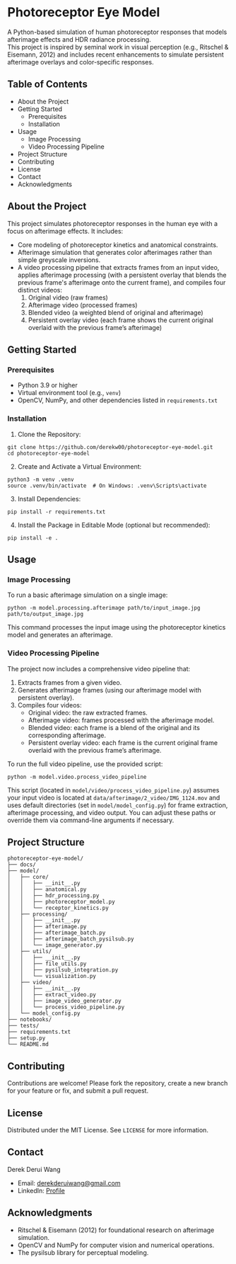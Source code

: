 # Photoreceptor Eye Model

A Python-based simulation of human photoreceptor responses that models afterimage effects and HDR radiance processing.  
This project is inspired by seminal work in visual perception (e.g., Ritschel & Eisemann, 2012) and includes recent
enhancements to simulate persistent afterimage overlays and color-specific responses.

## Table of Contents

- About the Project
- Getting Started
    - Prerequisites
    - Installation
- Usage
    - Image Processing
    - Video Processing Pipeline
- Project Structure
- Contributing
- License
- Contact
- Acknowledgments

## About the Project

This project simulates photoreceptor responses in the human eye with a focus on afterimage effects. It includes:

- Core modeling of photoreceptor kinetics and anatomical constraints.
- Afterimage simulation that generates color afterimages rather than simple greyscale inversions.
- A video processing pipeline that extracts frames from an input video, applies afterimage processing (with a persistent
  overlay that blends the previous frame's afterimage onto the current frame), and compiles four distinct videos:
    1. Original video (raw frames)
    2. Afterimage video (processed frames)
    3. Blended video (a weighted blend of original and afterimage)
    4. Persistent overlay video (each frame shows the current original overlaid with the previous frame’s afterimage)

## Getting Started

### Prerequisites

- Python 3.9 or higher
- Virtual environment tool (e.g., `venv`)
- OpenCV, NumPy, and other dependencies listed in `requirements.txt`

### Installation

1. Clone the Repository:

```
git clone https://github.com/derekw00/photoreceptor-eye-model.git
cd photoreceptor-eye-model
```

2. Create and Activate a Virtual Environment:

```
python3 -m venv .venv
source .venv/bin/activate  # On Windows: .venv\Scripts\activate
```

3. Install Dependencies:

```
pip install -r requirements.txt
```

4. Install the Package in Editable Mode (optional but recommended):

```
pip install -e .
```

## Usage

### Image Processing

To run a basic afterimage simulation on a single image:

```
python -m model.processing.afterimage path/to/input_image.jpg path/to/output_image.jpg
```

This command processes the input image using the photoreceptor kinetics model and generates an afterimage.

### Video Processing Pipeline

The project now includes a comprehensive video pipeline that:

1. Extracts frames from a given video.
2. Generates afterimage frames (using our afterimage model with persistent overlay).
3. Compiles four videos:
    - Original video: the raw extracted frames.
    - Afterimage video: frames processed with the afterimage model.
    - Blended video: each frame is a blend of the original and its corresponding afterimage.
    - Persistent overlay video: each frame is the current original frame overlaid with the previous frame’s afterimage.

To run the full video pipeline, use the provided script:

```
python -m model.video.process_video_pipeline
```

This script (located in `model/video/process_video_pipeline.py`) assumes your input video is located at
`data/afterimage/2_video/IMG_1124.mov` and uses default directories (set in `model/model_config.py`) for frame
extraction, afterimage processing, and video output. You can adjust these paths or override them via command-line
arguments if necessary.

## Project Structure

```
photoreceptor-eye-model/
├── docs/
├── model/
│   ├── core/
│   │   ├── __init__.py
│   │   ├── anatomical.py
│   │   ├── hdr_processing.py
│   │   ├── photoreceptor_model.py
│   │   └── receptor_kinetics.py
│   ├── processing/
│   │   ├── __init__.py
│   │   ├── afterimage.py
│   │   ├── afterimage_batch.py
│   │   ├── afterimage_batch_pysilsub.py
│   │   └── image_generator.py
│   ├── utils/
│   │   ├── __init__.py
│   │   ├── file_utils.py
│   │   ├── pysilsub_integration.py
│   │   └── visualization.py
│   ├── video/
│   │   ├── __init__.py
│   │   ├── extract_video.py
│   │   ├── image_video_generator.py
│   │   └── process_video_pipeline.py
│   └── model_config.py
├── notebooks/
├── tests/
├── requirements.txt
├── setup.py
└── README.md
```

## Contributing

Contributions are welcome! Please fork the repository, create a new branch for your feature or fix, and submit a pull
request.

## License

Distributed under the MIT License. See `LICENSE` for more information.

## Contact

Derek Derui Wang

- Email: derekderuiwang@gmail.com
- LinkedIn: [Profile](https://www.linkedin.com/in/derek-w)

## Acknowledgments

- Ritschel & Eisemann (2012) for foundational research on afterimage simulation.
- OpenCV and NumPy for computer vision and numerical operations.
- The pysilsub library for perceptual modeling.


